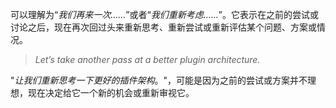 可以理解为“*我们再来一次……*”或者“*我们重新考虑……*”。它表示在之前的尝试或讨论之后，现在再次回过头来重新思考、重新尝试或重新评估某个问题、方案或情况。

> *Let’s take another pass at a better plugin architecture.*

"*让我们重新思考一下更好的插件架构*。"，可能是因为之前的尝试或方案并不理想，现在决定给它一个新的机会或重新审视它。